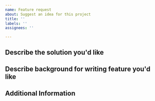 ```yaml
---
name: Feature request
about: Suggest an idea for this project
title: ''
labels: ''
assignees: ''

---
```


**Describe the solution you'd like**
- 

**Describe background for writing feature you'd like**
- 

**Additional Information**
-
